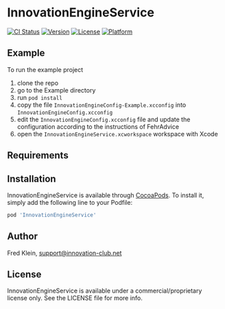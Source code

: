 # InnovationEngineService

[![CI Status](https://img.shields.io/travis/63583702/InnovationEngineService.svg?style=flat)](https://travis-ci.org/63583702/InnovationEngineService)
[![Version](https://img.shields.io/cocoapods/v/InnovationEngineService.svg?style=flat)](https://cocoapods.org/pods/InnovationEngineService)
[![License](https://img.shields.io/cocoapods/l/InnovationEngineService.svg?style=flat)](https://cocoapods.org/pods/InnovationEngineService)
[![Platform](https://img.shields.io/cocoapods/p/InnovationEngineService.svg?style=flat)](https://cocoapods.org/pods/InnovationEngineService)

## Example

To run the example project

1. clone the repo
2. go to the Example directory
3. run `pod install`
4. copy the file `InnovationEngineConfig-Example.xcconfig` into `InnovationEngineConfig.xcconfig`
5. edit the `InnovationEngineConfig.xcconfig` file and update the configuration according to the instructions of FehrAdvice
6. open the `InnovationEngineService.xcworkspace` workspace with Xcode


## Requirements

## Installation

InnovationEngineService is available through [CocoaPods](https://cocoapods.org). To install
it, simply add the following line to your Podfile:

```ruby
pod 'InnovationEngineService'
```

## Author

Fred Klein, support@innovation-club.net

## License

InnovationEngineService is available under a commercial/proprietary license only. See the LICENSE file for more info.

